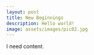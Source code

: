```yaml
---
layout: post
title: New Beginnings
description: Hello world!
image: assets/images/pic02.jpg
---
```


I need content.
